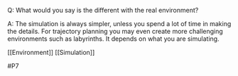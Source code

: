 Q: What would you say is the different with the real environment?

A: The simulation is always simpler, unless you spend a lot of time in making the details. For trajectory planning you may even create more challenging environments such as labyrinths. It depends on what you are simulating.

[[Environment]]
[[Simulation]]

#P7 